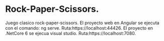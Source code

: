 # Rock-Paper-Scissors.
Juego clasico rock-paper-scissors.
El proyecto web en Angular se ejecuta con el comando: ng serve.
Ruta:https://localhost:44426.
El proyecto en .NetCore 6 se ejecua visual studio.
Ruta:https://localhost:7080.
